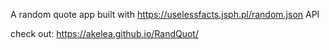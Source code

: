 A random quote app built with https://uselessfacts.jsph.pl/random.json API

check out: https://akelea.github.io/RandQuot/
